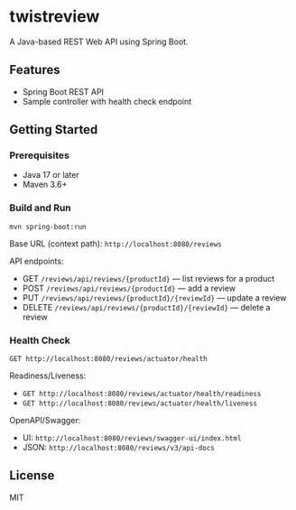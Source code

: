 # twistreview

A Java-based REST Web API using Spring Boot.

## Features
- Spring Boot REST API
- Sample controller with health check endpoint

## Getting Started

### Prerequisites
- Java 17 or later
- Maven 3.6+

### Build and Run

```
mvn spring-boot:run
```

Base URL (context path): `http://localhost:8080/reviews`

API endpoints:
- GET    `/reviews/api/reviews/{productId}` — list reviews for a product
- POST   `/reviews/api/reviews/{productId}` — add a review
- PUT    `/reviews/api/reviews/{productId}/{reviewId}` — update a review
- DELETE `/reviews/api/reviews/{productId}/{reviewId}` — delete a review

### Health Check

```
GET http://localhost:8080/reviews/actuator/health
```

Readiness/Liveness:
- `GET http://localhost:8080/reviews/actuator/health/readiness`
- `GET http://localhost:8080/reviews/actuator/health/liveness`

OpenAPI/Swagger:
- UI: `http://localhost:8080/reviews/swagger-ui/index.html`
- JSON: `http://localhost:8080/reviews/v3/api-docs`

## License
MIT
